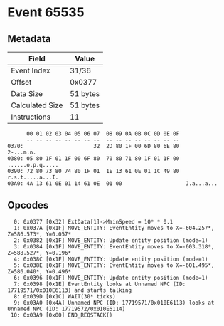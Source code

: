 # Event 65535

## Metadata

| Field           | Value    |
|-----------------|----------|
| Event Index     | 31/36    |
| Offset          | 0x0377   |
| Data Size       | 51 bytes |
| Calculated Size | 51 bytes |
| Instructions    | 11       |

```
      00 01 02 03 04 05 06 07  08 09 0A 0B 0C 0D 0E 0F
      -- -- -- -- -- -- -- --  -- -- -- -- -- -- -- --
0370:                      32  2D 80 1F 00 6D 80 6E 80         2-...m.n.
0380: 05 80 1F 01 1F 00 6F 80  70 80 71 80 1F 01 1F 00  ......o.p.q.....
0390: 72 80 73 80 74 80 1F 01  1E 13 61 0E 01 1C 49 80  r.s.t.....a...I.
03A0: 4A 13 61 0E 01 14 61 0E  01 00                    J.a...a...      
```

## Opcodes

```
  0: 0x0377 [0x32] ExtData[1]->MainSpeed = 10* * 0.1
  1: 0x037A [0x1F] MOVE_ENTITY: EventEntity moves to X=-604.257*, Z=586.573*, Y=0.057*
  2: 0x0382 [0x1F] MOVE_ENTITY: Update entity position (mode=1)
  3: 0x0384 [0x1F] MOVE_ENTITY: EventEntity moves to X=-603.318*, Z=588.527*, Y=0.196*
  4: 0x038C [0x1F] MOVE_ENTITY: Update entity position (mode=1)
  5: 0x038E [0x1F] MOVE_ENTITY: EventEntity moves to X=-601.495*, Z=586.040*, Y=0.496*
  6: 0x0396 [0x1F] MOVE_ENTITY: Update entity position (mode=1)
  7: 0x0398 [0x1E] EventEntity looks at Unnamed NPC (ID: 17719571/0x010E6113) and starts talking
  8: 0x039D [0x1C] WAIT(30* ticks)
  9: 0x03A0 [0x4A] Unnamed NPC (ID: 17719571/0x010E6113) looks at Unnamed NPC (ID: 17719572/0x010E6114)
 10: 0x03A9 [0x00] END_REQSTACK()
```
